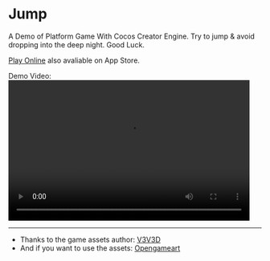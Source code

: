 # Jump
A Demo of Platform Game With Cocos Creator Engine.
Try to jump & avoid dropping into the deep night. Good Luck.

[Play Online](https://nanqunchen.github.io/jump/build/web-desktop/) also avaliable on App Store.

Demo Video:
<video width="480" height="280" controls>
  <source src="https://nanqunchen.github.io/Jump/docs/DemoVideo.mp4" type="video/mp4">
</video>

---
* Thanks to the game assets author: [V3V3D](https://www.patreon.com/V3X3D)
* And if you want to use the assets: [Opengameart](https://opengameart.org/content/deep-night-8x8-platformer-assets)